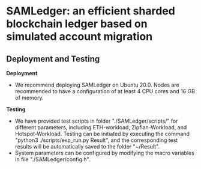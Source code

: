 # SAMLedger: an efficient sharded blockchain ledger based on simulated account migration
## Deployment and Testing
**Deployment** 
- We recommend deploying SAMLedger on Ubuntu 20.0. Nodes are recommended to have a configuration of at least 4 CPU cores and 16 GB of memory.
  
**Testing**
- We have provided test scripts in folder "./SAMLedger/scripts/" for different parameters, including ETH-workload, Zipfian-Workload, and Hotspot-Workload. Testing can be initiated by executing the command "python3 ./scripts/exp_run.py Result", and the corresponding test results will be automatically saved to the folder "~/Result".
- System parameters can be configured by modifying the macro variables in file "./SAMLedger/config.h".
